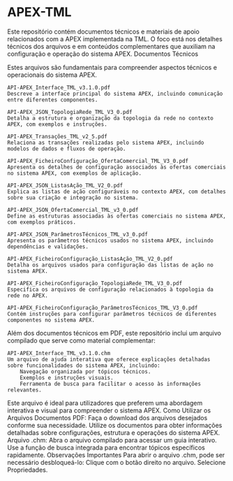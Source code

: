 # APEX-TML
Este repositório contém documentos técnicos e materiais de apoio relacionados com a APEX implementada na TML. O foco está nos detalhes técnicos dos arquivos e em conteúdos complementares que auxiliam na configuração e operação do sistema APEX.
Documentos Técnicos

Estes arquivos são fundamentais para compreender aspectos técnicos e operacionais do sistema APEX.

    API-APEX_Interface_TML_v3.1.0.pdf
    Descreve a interface principal do sistema APEX, incluindo comunicação entre diferentes componentes.

    API-APEX_JSON_TopologiaRede_TML_V3_0.pdf
    Detalha a estrutura e organização da topologia da rede no contexto APEX, com exemplos e instruções.

    API-APEX_Transações_TML_v2_5.pdf
    Relaciona as transações realizadas pelo sistema APEX, incluindo modelos de dados e fluxos de operação.

    API-APEX_FicheiroConfiguração_OfertaComercial_TML_V3_0.pdf
    Apresenta os detalhes de configuração associados às ofertas comerciais no sistema APEX, com exemplos de aplicação.

    API-APEX_JSON_ListasAção_TML_V2_0.pdf
    Explica as listas de ação configuráveis no contexto APEX, com detalhes sobre sua criação e integração no sistema.

    API-APEX_JSON_OfertaComercial_TML_v3_0.pdf
    Define as estruturas associadas às ofertas comerciais no sistema APEX, com exemplos práticos.

    API-APEX_JSON_ParâmetrosTécnicos_TML_v3_0.pdf
    Apresenta os parâmetros técnicos usados no sistema APEX, incluindo dependências e validações.

    API-APEX_FicheiroConfiguração_ListasAção_TML_V2_0.pdf
    Detalha os arquivos usados para configuração das listas de ação no sistema APEX.

    API-APEX_FicheiroConfiguração_TopologiaRede_TML_V3_0.pdf
    Especifica os arquivos de configuração relacionados à topologia da rede no APEX.

    API-APEX_FicheiroConfiguração_ParâmetrosTécnicos_TML_V3_0.pdf
    Contém instruções para configurar parâmetros técnicos de diferentes componentes no sistema APEX.

Além dos documentos técnicos em PDF, este repositório inclui um arquivo compilado que serve como material complementar:

    API-APEX_Interface_TML_v3.1.0.chm
    Um arquivo de ajuda interativa que oferece explicações detalhadas sobre funcionalidades do sistema APEX, incluindo:
        Navegação organizada por tópicos técnicos.
        Exemplos e instruções visuais.
        Ferramenta de busca para facilitar o acesso às informações relevantes.

Este arquivo é ideal para utilizadores que preferem uma abordagem interativa e visual para compreender o sistema APEX.
Como Utilizar os Arquivos
    Documentos PDF:
        Faça o download dos arquivos desejados conforme sua necessidade.
        Utilize os documentos para obter informações detalhadas sobre configurações, estrutura e operações do sistema APEX.
    Arquivo .chm:
        Abra o arquivo compilado para acessar um guia interativo.
        Use a função de busca integrada para encontrar tópicos específicos rapidamente.
Observações Importantes
    Para abrir o arquivo .chm, pode ser necessário desbloqueá-lo:
        Clique com o botão direito no arquivo.
        Selecione Propriedades.
